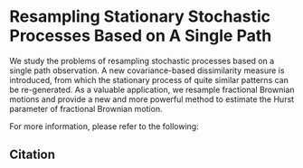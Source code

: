 # Resampling Stationary Stochastic Processes Based on A Single Path

We study the problems of resampling stochastic processes based on a single path observation. A new covariance-based dissimilarity measure is introduced, from which the stationary process of quite similar patterns can be re-generated. As a valuable application, we resample fractional Brownian motions and provide a new and more powerful method to estimate the Hurst parameter of fractional Brownian motion.

For more information, please refer to the following:

## Citation
